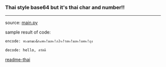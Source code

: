 ### Thai style base64 but it's thai char and number!!

---

source: [main.py](https://github.com/Meikouuu/tb/blob/main/main.py)







sample result of code:
```txt
encode: ฑ๖ฌรฒ๖&ร๘ฅ๒!มล๒!ภ)๒!รต๒!มล๒!ผฅ๒!ฤง

decode: hello, สวัสดี

```





[readme-thai](TH_readme.md)

